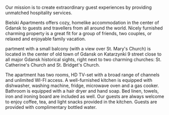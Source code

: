 Our mission is to create extraordinary guest experiences by providing unmatched hospitality services.

Bielski Apartments offers cozy, homelike accommodation in the center of Gdansk to guests and travellers from all around the world. Nicely furnished charming property is a great fit for a group of friends, two couples, or relaxed and enjoyable family vacation.

partment with a small balcony (with a view over St. Mary's Church) is located in the center of old town of Gdansk on Katarzynki 9 street close to all major Gdansk historical sights, right next to two charming churches: St. Catherine's Church and St. Bridget's Church.

The apartment has two rooms, HD TV-set with a broad range of channels and unlimited WI-FI access. A well-furnished kitchen is equipped with dishwasher, washing machine, fridge, microwave oven and a gas cooker. Bathroom is equipped with a hair dryer and  hand soap. Bed linen, towels, iron and ironing board are included as well. Our guests are always welcome to enjoy coffee, tea, and light snacks provided in the kitchen. Guests are provided with complimentary bottled water.

